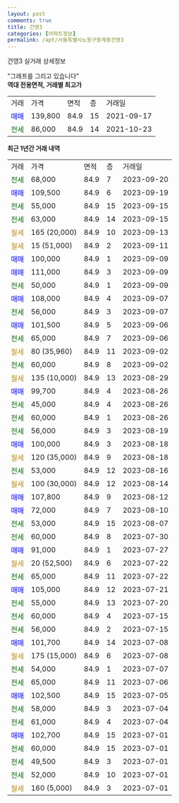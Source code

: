 ```yaml
---
layout: post
comments: true
title: 건영3
categories: [아파트정보]
permalink: /apt/서울특별시노원구중계동건영3
---
```


건영3 실거래 상세정보

<script type="text/javascript">
  google.charts.load('current', {'packages':['line', 'corechart']});
  google.charts.setOnLoadCallback(drawChart);

  function drawChart() {
    var data = new google.visualization.DataTable();
    data.addColumn('date', '거래일');
    data.addColumn('number', "매매");
    data.addColumn('number', "전세");
    data.addColumn('number', "전매");

    data.addRows([[new Date(Date.parse("2023-09-20")), null, 68000, null], [new Date(Date.parse("2023-09-19")), 109500, null, null], [new Date(Date.parse("2023-09-15")), null, 55000, null], [new Date(Date.parse("2023-09-15")), null, 63000, null], [new Date(Date.parse("2023-09-13")), null, null, null], [new Date(Date.parse("2023-09-11")), null, null, null], [new Date(Date.parse("2023-09-09")), 100000, null, null], [new Date(Date.parse("2023-09-09")), 111000, null, null], [new Date(Date.parse("2023-09-09")), null, 50000, null], [new Date(Date.parse("2023-09-07")), 108000, null, null], [new Date(Date.parse("2023-09-07")), null, 56000, null], [new Date(Date.parse("2023-09-06")), 101500, null, null], [new Date(Date.parse("2023-09-06")), null, 65000, null], [new Date(Date.parse("2023-09-02")), null, null, null], [new Date(Date.parse("2023-09-02")), null, 60000, null], [new Date(Date.parse("2023-08-29")), null, null, null], [new Date(Date.parse("2023-08-26")), 99700, null, null], [new Date(Date.parse("2023-08-26")), null, 45000, null], [new Date(Date.parse("2023-08-26")), null, 60000, null], [new Date(Date.parse("2023-08-19")), null, 56000, null], [new Date(Date.parse("2023-08-18")), 100000, null, null], [new Date(Date.parse("2023-08-18")), null, null, null], [new Date(Date.parse("2023-08-16")), null, 53000, null], [new Date(Date.parse("2023-08-14")), null, null, null], [new Date(Date.parse("2023-08-12")), 107800, null, null], [new Date(Date.parse("2023-08-10")), 72000, null, null], [new Date(Date.parse("2023-08-07")), null, 53000, null], [new Date(Date.parse("2023-07-30")), null, 60000, null], [new Date(Date.parse("2023-07-27")), 91000, null, null], [new Date(Date.parse("2023-07-22")), null, null, null], [new Date(Date.parse("2023-07-22")), null, 65000, null], [new Date(Date.parse("2023-07-21")), 105000, null, null], [new Date(Date.parse("2023-07-20")), null, 55000, null], [new Date(Date.parse("2023-07-15")), null, 60000, null], [new Date(Date.parse("2023-07-15")), null, 56000, null], [new Date(Date.parse("2023-07-08")), 101700, null, null], [new Date(Date.parse("2023-07-08")), null, null, null], [new Date(Date.parse("2023-07-07")), null, 54000, null], [new Date(Date.parse("2023-07-06")), null, 65000, null], [new Date(Date.parse("2023-07-05")), 102500, null, null], [new Date(Date.parse("2023-07-04")), null, 58000, null], [new Date(Date.parse("2023-07-04")), null, 61000, null], [new Date(Date.parse("2023-07-01")), 102700, null, null], [new Date(Date.parse("2023-07-01")), null, 60000, null], [new Date(Date.parse("2023-07-01")), null, 49500, null], [new Date(Date.parse("2023-07-01")), null, 52000, null], [new Date(Date.parse("2023-07-01")), null, null, null]]);

    var options = {
      hAxis: {
        format: 'yyyy/MM/dd'
      },    
      lineWidth: 0,
      pointsVisible: true,    
      title: '최근 1년간 유형별 실거래가 분포',
      legend: { position: 'bottom' }
    };

    var formatter = new google.visualization.NumberFormat({pattern:'###,###'} );
    formatter.format(data, 1);
    formatter.format(data, 2);
    
    setTimeout(function() {
        var chart = new google.visualization.LineChart(document.getElementById('columnchart_material'));
        chart.draw(data, (options));
        document.getElementById('loading').style.display = 'none';
    }, 200);
  }
</script>


<div id="loading" style="z-index:20; display: block; margin-left: 0px">"그래프를 그리고 있습니다"</div>
<div id="columnchart_material" style="width: 95%; margin-left: 0px; display: block"></div>
<!-- contents start -->
<b>역대 전용면적, 거래별 최고가</b>
<table class="sortable">
    <tr>
      <td>거래</td>
      <td>가격</td>
      <td>면적</td>
      <td>층</td>
      <td>거래일</td>
    </tr>
        <tr>
          <td><a style="color: blue">매매</a></td>
          <td>139,800</td>
          <td>84.9</td>
          <td>15</td>
          <td>2021-09-17</td>
        </tr>        
        <tr>
              <td><a style="color: darkgreen">전세</a></td>
              <td>86,000</td>
              <td>84.9</td>
              <td>14</td>
              <td>2021-10-23</td>
            </tr>        
    
</table>

<b>최근 1년간 거래 내역</b>

<table class="sortable">
    <tr>
      <td>거래</td>
      <td>가격</td>
      <td>면적</td>
      <td>층</td>
      <td>거래일</td>
    </tr>
    <tr>
      <td><a style="color: darkgreen">전세</a></td>
      <td>68,000</td>
      <td>84.9</td>
      <td>7</td>
      <td>2023-09-20</td>
    </tr>          <tr>
      <td><a style="color: blue">매매</a></td>
      <td>109,500</td>
      <td>84.9</td>
      <td>6</td>
      <td>2023-09-19</td>
    </tr>          <tr>
      <td><a style="color: darkgreen">전세</a></td>
      <td>55,000</td>
      <td>84.9</td>
      <td>15</td>
      <td>2023-09-15</td>
    </tr>          <tr>
      <td><a style="color: darkgreen">전세</a></td>
      <td>63,000</td>
      <td>84.9</td>
      <td>14</td>
      <td>2023-09-15</td>
    </tr>          <tr>
      <td><a style="color: darkgoldenrod">월세</a></td>
      <td>165 (20,000)</td>
      <td>84.9</td>
      <td>10</td>
      <td>2023-09-13</td>
    </tr>          <tr>
      <td><a style="color: darkgoldenrod">월세</a></td>
      <td>15 (51,000)</td>
      <td>84.9</td>
      <td>2</td>
      <td>2023-09-11</td>
    </tr>          <tr>
      <td><a style="color: blue">매매</a></td>
      <td>100,000</td>
      <td>84.9</td>
      <td>1</td>
      <td>2023-09-09</td>
    </tr>          <tr>
      <td><a style="color: blue">매매</a></td>
      <td>111,000</td>
      <td>84.9</td>
      <td>3</td>
      <td>2023-09-09</td>
    </tr>          <tr>
      <td><a style="color: darkgreen">전세</a></td>
      <td>50,000</td>
      <td>84.9</td>
      <td>1</td>
      <td>2023-09-09</td>
    </tr>          <tr>
      <td><a style="color: blue">매매</a></td>
      <td>108,000</td>
      <td>84.9</td>
      <td>4</td>
      <td>2023-09-07</td>
    </tr>          <tr>
      <td><a style="color: darkgreen">전세</a></td>
      <td>56,000</td>
      <td>84.9</td>
      <td>3</td>
      <td>2023-09-07</td>
    </tr>          <tr>
      <td><a style="color: blue">매매</a></td>
      <td>101,500</td>
      <td>84.9</td>
      <td>5</td>
      <td>2023-09-06</td>
    </tr>          <tr>
      <td><a style="color: darkgreen">전세</a></td>
      <td>65,000</td>
      <td>84.9</td>
      <td>7</td>
      <td>2023-09-06</td>
    </tr>          <tr>
      <td><a style="color: darkgoldenrod">월세</a></td>
      <td>80 (35,960)</td>
      <td>84.9</td>
      <td>11</td>
      <td>2023-09-02</td>
    </tr>          <tr>
      <td><a style="color: darkgreen">전세</a></td>
      <td>60,000</td>
      <td>84.9</td>
      <td>8</td>
      <td>2023-09-02</td>
    </tr>          <tr>
      <td><a style="color: darkgoldenrod">월세</a></td>
      <td>135 (10,000)</td>
      <td>84.9</td>
      <td>13</td>
      <td>2023-08-29</td>
    </tr>          <tr>
      <td><a style="color: blue">매매</a></td>
      <td>99,700</td>
      <td>84.9</td>
      <td>4</td>
      <td>2023-08-26</td>
    </tr>          <tr>
      <td><a style="color: darkgreen">전세</a></td>
      <td>45,000</td>
      <td>84.9</td>
      <td>4</td>
      <td>2023-08-26</td>
    </tr>          <tr>
      <td><a style="color: darkgreen">전세</a></td>
      <td>60,000</td>
      <td>84.9</td>
      <td>1</td>
      <td>2023-08-26</td>
    </tr>          <tr>
      <td><a style="color: darkgreen">전세</a></td>
      <td>56,000</td>
      <td>84.9</td>
      <td>3</td>
      <td>2023-08-19</td>
    </tr>          <tr>
      <td><a style="color: blue">매매</a></td>
      <td>100,000</td>
      <td>84.9</td>
      <td>3</td>
      <td>2023-08-18</td>
    </tr>          <tr>
      <td><a style="color: darkgoldenrod">월세</a></td>
      <td>120 (35,000)</td>
      <td>84.9</td>
      <td>9</td>
      <td>2023-08-18</td>
    </tr>          <tr>
      <td><a style="color: darkgreen">전세</a></td>
      <td>53,000</td>
      <td>84.9</td>
      <td>12</td>
      <td>2023-08-16</td>
    </tr>          <tr>
      <td><a style="color: darkgoldenrod">월세</a></td>
      <td>100 (30,000)</td>
      <td>84.9</td>
      <td>12</td>
      <td>2023-08-14</td>
    </tr>          <tr>
      <td><a style="color: blue">매매</a></td>
      <td>107,800</td>
      <td>84.9</td>
      <td>9</td>
      <td>2023-08-12</td>
    </tr>          <tr>
      <td><a style="color: blue">매매</a></td>
      <td>72,000</td>
      <td>84.9</td>
      <td>7</td>
      <td>2023-08-10</td>
    </tr>          <tr>
      <td><a style="color: darkgreen">전세</a></td>
      <td>53,000</td>
      <td>84.9</td>
      <td>15</td>
      <td>2023-08-07</td>
    </tr>          <tr>
      <td><a style="color: darkgreen">전세</a></td>
      <td>60,000</td>
      <td>84.9</td>
      <td>8</td>
      <td>2023-07-30</td>
    </tr>          <tr>
      <td><a style="color: blue">매매</a></td>
      <td>91,000</td>
      <td>84.9</td>
      <td>1</td>
      <td>2023-07-27</td>
    </tr>          <tr>
      <td><a style="color: darkgoldenrod">월세</a></td>
      <td>20 (52,500)</td>
      <td>84.9</td>
      <td>6</td>
      <td>2023-07-22</td>
    </tr>          <tr>
      <td><a style="color: darkgreen">전세</a></td>
      <td>65,000</td>
      <td>84.9</td>
      <td>11</td>
      <td>2023-07-22</td>
    </tr>          <tr>
      <td><a style="color: blue">매매</a></td>
      <td>105,000</td>
      <td>84.9</td>
      <td>12</td>
      <td>2023-07-21</td>
    </tr>          <tr>
      <td><a style="color: darkgreen">전세</a></td>
      <td>55,000</td>
      <td>84.9</td>
      <td>13</td>
      <td>2023-07-20</td>
    </tr>          <tr>
      <td><a style="color: darkgreen">전세</a></td>
      <td>60,000</td>
      <td>84.9</td>
      <td>4</td>
      <td>2023-07-15</td>
    </tr>          <tr>
      <td><a style="color: darkgreen">전세</a></td>
      <td>56,000</td>
      <td>84.9</td>
      <td>2</td>
      <td>2023-07-15</td>
    </tr>          <tr>
      <td><a style="color: blue">매매</a></td>
      <td>101,700</td>
      <td>84.9</td>
      <td>14</td>
      <td>2023-07-08</td>
    </tr>          <tr>
      <td><a style="color: darkgoldenrod">월세</a></td>
      <td>175 (15,000)</td>
      <td>84.9</td>
      <td>6</td>
      <td>2023-07-08</td>
    </tr>          <tr>
      <td><a style="color: darkgreen">전세</a></td>
      <td>54,000</td>
      <td>84.9</td>
      <td>1</td>
      <td>2023-07-07</td>
    </tr>          <tr>
      <td><a style="color: darkgreen">전세</a></td>
      <td>65,000</td>
      <td>84.9</td>
      <td>11</td>
      <td>2023-07-06</td>
    </tr>          <tr>
      <td><a style="color: blue">매매</a></td>
      <td>102,500</td>
      <td>84.9</td>
      <td>15</td>
      <td>2023-07-05</td>
    </tr>          <tr>
      <td><a style="color: darkgreen">전세</a></td>
      <td>58,000</td>
      <td>84.9</td>
      <td>3</td>
      <td>2023-07-04</td>
    </tr>          <tr>
      <td><a style="color: darkgreen">전세</a></td>
      <td>61,000</td>
      <td>84.9</td>
      <td>4</td>
      <td>2023-07-04</td>
    </tr>          <tr>
      <td><a style="color: blue">매매</a></td>
      <td>102,700</td>
      <td>84.9</td>
      <td>15</td>
      <td>2023-07-01</td>
    </tr>          <tr>
      <td><a style="color: darkgreen">전세</a></td>
      <td>60,000</td>
      <td>84.9</td>
      <td>15</td>
      <td>2023-07-01</td>
    </tr>          <tr>
      <td><a style="color: darkgreen">전세</a></td>
      <td>49,500</td>
      <td>84.9</td>
      <td>3</td>
      <td>2023-07-01</td>
    </tr>          <tr>
      <td><a style="color: darkgreen">전세</a></td>
      <td>52,000</td>
      <td>84.9</td>
      <td>10</td>
      <td>2023-07-01</td>
    </tr>          <tr>
      <td><a style="color: darkgoldenrod">월세</a></td>
      <td>160 (5,000)</td>
      <td>84.9</td>
      <td>3</td>
      <td>2023-07-01</td>
    </tr>      </table>
<!-- contents end -->    

